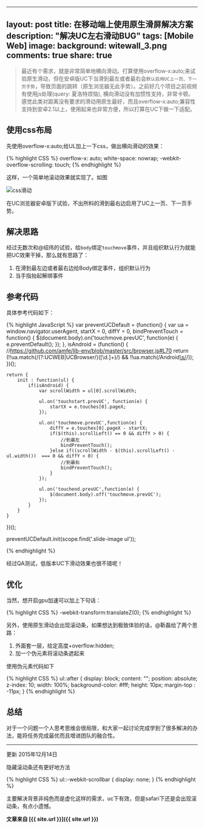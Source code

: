 <link rel="stylesheet" href="Users/zhangyangyan/Documents/MyBlog/RS/highlight/styles/default.css">
<script src="/Users/zhangyangyan/Documents/MyBlog/RS/highlight/highlight.pack.js"></script>
<script>hljs.initHighlightingOnLoad();</script>

---
layout: post
title: 在移动端上使用原生滑屏解决方案
description: "解决UC左右滑动BUG"
tags: [Mobile Web]
image:
  background: witewall_3.png
comments: true
share: true
---

>最近有个需求，就是非常简单地横向滑动。打算使用overflow-x:auto;来试验原生滑动，但在安卓版UC下当滑到最左或者最右会`默认启用UC上一页、下一页手势`，导致页面的跳转（原生浏览器无此手势）。之前好几个项目之前视频有使用js处理(query: 夏洛特烦恼), 横向滑动没有加惯性支持，非常卡顿。感觉此类对距离没有要求的滑动用原生最好，而且overflow-x:auto;兼容性支持到安卓2.1以上，使用起来也非常方便，所以打算在UC下做一下适配。

<!--more-->

## 使用css布局

先使用overflow-x:auto;给UL加上一下css，做出横向滑动的效果：

{% highlight CSS %}
overflow-x: auto;
white-space: nowrap;
-webkit-overflow-scrolling: touch;
{% endhighlight %}

这样，一个简单地滚动效果就实现了。如图

![css滑动](http://ww4.sinaimg.cn/large/8ae515a4gw1ex7vnx0qpnj20ke066gn4.jpg)

在UC浏览器安卓版下试验，不出所料的滑到最右边启用了UC上一页、下一页手势。

## 解决思路

经过无数次和@绍伟的试验，给`body`绑定`touchmove`事件，并且组织默认行为就能把UC效果干掉，那么就有思路了：

1. 在滑到最左边或者最右边给Body绑定事件，组织默认行为
2. 当手指抬起解绑事件

## 参考代码

具体参考代码如下：


{% highlight JavaScript %}
var preventUCDefault = (function() {
    var ua = window.navigator.userAgent,
        startX = 0,
        diffY = 0,
        bindPreventTouch = function() {
            $(document.body).on('touchmove.prevUC', function(e) {
                e.preventDefault();
            });
        },
        isAndroid = (function() {
            //https://github.com/amfe/lib-env/blob/master/src/browser.js#L70
            return (!!ua.match(/(?:UCWEB|UCBrowser\/)([\d\.]+)/) && !!ua.match(/Android[\s\/]([\d\.]+)/));
        })();

    return {
        init : function(ul) {
            if(isAndroid) {
                var scrollWidth = ul[0].scrollWidth;

                ul.on('touchstart.prevUC', function(e) {
                    startX = e.touches[0].pageX;
                });

                ul.on('touchmove.prevUC',function(e) {
                    diffY = e.touches[0].pageX - startX;
                    if($(this).scrollLeft() == 0 && diffY > 0) {
                        //到最左
                        bindPreventTouch();
                    }else if((scrollWidth - $(this).scrollLeft() - ul.width())  === 0 && diffY < 0) {
                        //到最右
                        bindPreventTouch();
                    }
                });

                ul.on('touchend.prevUC',function(e) {
                    $(document.body).off('touchmove.prevUC');
                });
            }
        }
    }
})();


preventUCDefault.init(scope.find('.slide-image ul'));

{% endhighlight %}


经过QA测试，低版本UC下滑动效果也很不错呢！

## 优化


当然，想开启gpu加速可以加上下句话：

{% highlight CSS %}
-webkit-transform:translateZ(0);
{% endhighlight %}

另外，使用原生滑动会出现滚动条，如果想达到极致体验的话，@靳磊给了两个思路：

1. 外面套一层，给定高度+overflow:hidden;
2. 加一个伪元素将滚动条遮起来

使用伪元素代码如下

{% highlight CSS %}
 ul::after {
    display: block;
    content: "";
    position: absolute;
    z-index: 10;
    width: 100%;
    background-color: #fff;
    height: 10px;
    margin-top : -11px;
}
{% endhighlight %}

## 总结

对于一个问题一个人思考思维会很局限，和大家一起讨论完成学到了很多解决的办法，能将任务完成最优而且增进团队的融合性。

---

更新 2015年12月14日

隐藏滚动条还有更好地方法

{% highlight CSS %}
ul::-webkit-scrollbar {
        display: none;
    }
{% endhighlight %}

主要解决背景非纯色而是虚化这样的需求，uc下有效，但是safari下还是会出现滚动条，有点小遗憾。

**文章来自 [{{ site.url }}]({{ site.url }})**